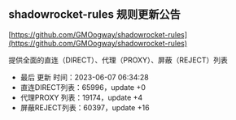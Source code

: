 ## shadowrocket-rules 规则更新公告

[https://github.com/GMOogway/shadowrocket-rules](https://github.com/GMOogway/shadowrocket-rules)

提供全面的直连（DIRECT）、代理（PROXY）、屏蔽（REJECT）列表
- 最后 更新 时间：2023-06-07 06:34:28
- 直连DIRECT列表：65996，update +0
- 代理PROXY 列表：19174，update +4
- 屏蔽REJECT列表：60397，update +16